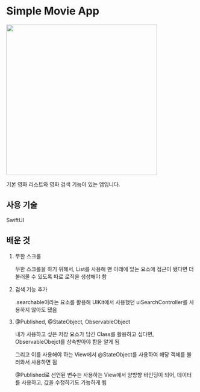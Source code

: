 # Simple Movie App

<img src="https://github.com/CHOIJUNHYUK01/SimpleMovieApp/assets/114978803/109bc8fa-95ed-4e1d-8293-691d6342aa6b" width="400" />

기본 영화 리스트와 영화 검색 기능이 있는 앱입니다.

## 사용 기술

SwiftUI

## 배운 것

1. 무한 스크롤

   무한 스크롤을 하기 위해서, List를 사용해 맨 아래에 있는 요소에 접근이 됐다면 더 불러올 수 있도록 따로 로직을 생성해야 함

2. 검색 기능 추가

   .searchable이라는 요소를 활용해 UIKit에서 사용했던 uiSearchController를 사용하지 않아도 됐음

3. @Published, @StateObject, ObservableObject

   내가 사용하고 싶은 저장 요소가 담긴 Class를 활용하고 싶다면, ObservableObejct를 상속받아야 함을 알게 됨

   그리고 이를 사용해야 하는 View에서 @StateObject를 사용하여 해당 객체를 불러와서 사용하면 됨

   @Published로 선언된 변수는 사용하는 View에서 양방향 바인딩이 되어, 데이터를 사용하고, 값을 수정하기도 가능하게 됨
